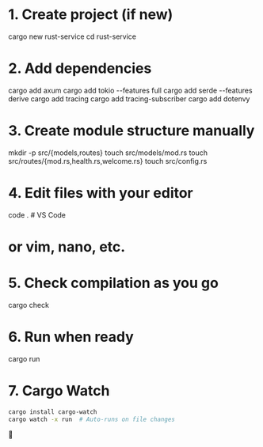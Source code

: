 # 1. Create project (if new)

cargo new rust-service
cd rust-service

# 2. Add dependencies

cargo add axum
cargo add tokio --features full
cargo add serde --features derive
cargo add tracing
cargo add tracing-subscriber
cargo add dotenvy

# 3. Create module structure manually

mkdir -p src/{models,routes}
touch src/models/mod.rs
touch src/routes/{mod.rs,health.rs,welcome.rs}
touch src/config.rs

# 4. Edit files with your editor

code .  # VS Code 
# or vim, nano, etc.

# 5. Check compilation as you go

cargo check

# 6. Run when ready

cargo run

# 7. Cargo Watch

```bash
cargo install cargo-watch
cargo watch -x run  # Auto-runs on file changes
```

🦀
